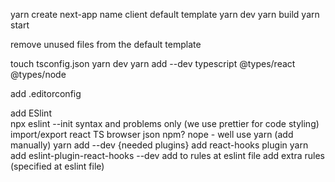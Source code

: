 yarn create next-app
    name client
    default template
        yarn dev
        yarn build
        yarn start

remove unused files from the default template

touch tsconfig.json
    yarn dev
        yarn add --dev typescript @types/react @types/node

add .editorconfig

add ESlint  
    npx eslint --init
        syntax and problems only (we use prettier for code styling)
        import/export
        react
        TS
        browser
        json
        npm? nope - well use yarn (add manually)
        yarn add --dev {needed plugins}
    add react-hooks plugin
    yarn add eslint-plugin-react-hooks --dev
    add to rules at eslint file
    add extra rules (specified at eslint file)
